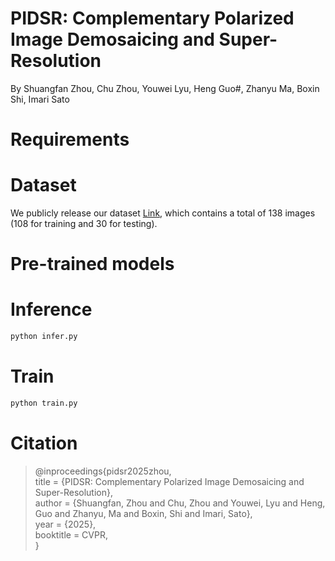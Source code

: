 # PIDSR: Complementary Polarized Image Demosaicing and Super-Resolution
By Shuangfan Zhou, Chu Zhou, Youwei Lyu, Heng Guo#, Zhanyu Ma, Boxin Shi, Imari Sato



# Requirements

# Dataset  
We publicly release our dataset [Link](insert_dataset_link_here), which contains a total of 138 images (108 for training and 30 for testing).

# Pre-trained models

# Inference
```bash
python infer.py
```

# Train  
```bash
python train.py
```

# Citation
> @inproceedings{pidsr2025zhou,  
> title = {PIDSR: Complementary Polarized Image Demosaicing and Super-Resolution},  
> author = {Shuangfan, Zhou and Chu, Zhou and Youwei, Lyu and Heng, Guo and Zhanyu, Ma and Boxin, Shi and Imari, Sato},  
> year = {2025},  
> booktitle = CVPR,  
> }

